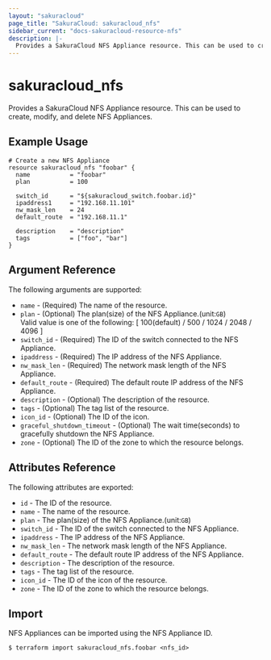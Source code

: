 ```yaml
---
layout: "sakuracloud"
page_title: "SakuraCloud: sakuracloud_nfs"
sidebar_current: "docs-sakuracloud-resource-nfs"
description: |-
  Provides a SakuraCloud NFS Appliance resource. This can be used to create, modify, and delete NFS Appliances.
---
```


# sakuracloud\_nfs

Provides a SakuraCloud NFS Appliance resource. This can be used to create, modify, and delete NFS Appliances.

## Example Usage

```hcl
# Create a new NFS Appliance
resource sakuracloud_nfs "foobar" {
  name           = "foobar"
  plan           = 100

  switch_id      = "${sakuracloud_switch.foobar.id}"
  ipaddress1     = "192.168.11.101"
  nw_mask_len    = 24
  default_route  = "192.168.11.1"
  
  description    = "description"
  tags           = ["foo", "bar"]
}
```

## Argument Reference

The following arguments are supported:

* `name` - (Required) The name of the resource.
* `plan` - (Optional) The plan(size) of the NFS Appliance.(unit:`GB`)   
Valid value is one of the following: [ 100(default) / 500 / 1024 / 2048 / 4096 ]
* `switch_id` - (Required) The ID of the switch connected to the NFS Appliance.
* `ipaddress` - (Required) The IP address of the NFS Appliance.
* `nw_mask_len` - (Required) The network mask length of the NFS Appliance.
* `default_route` - (Required) The default route IP address of the NFS Appliance.
* `description` - (Optional) The description of the resource.
* `tags` - (Optional) The tag list of the resource.
* `icon_id` - (Optional) The ID of the icon.
* `graceful_shutdown_timeout` - (Optional) The wait time(seconds) to gracefully shutdown the NFS Appliance.
* `zone` - (Optional) The ID of the zone to which the resource belongs.

## Attributes Reference

The following attributes are exported:

* `id` - The ID of the resource.
* `name` - The name of the resource.
* `plan` - The plan(size) of the NFS Appliance.(unit:`GB`)   
* `switch_id` - The ID of the switch connected to the NFS Appliance.
* `ipaddress` - The IP address of the NFS Appliance.
* `nw_mask_len` - The network mask length of the NFS Appliance.
* `default_route` - The default route IP address of the NFS Appliance.
* `description` - The description of the resource.
* `tags` - The tag list of the resource.
* `icon_id` - The ID of the icon of the resource.
* `zone` - The ID of the zone to which the resource belongs.

## Import

NFS Appliances can be imported using the NFS Appliance ID.

```
$ terraform import sakuracloud_nfs.foobar <nfs_id>
```
